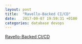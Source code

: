 ```yaml
---
layout: post
title:  "Ravello-Backed CI/CD"
date:   2017-09-07 19:59:31 +0100
categories: database devops 
---
```


[Ravello-Backed CI/CD](https://github.com/OracleNATD/gamerentals.com-jcs/tree/master/ravello)
